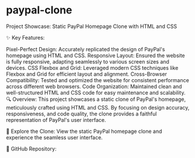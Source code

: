 # paypal-clone
 Project Showcase: Static PayPal Homepage Clone with HTML and CSS

✨ Key Features:

Pixel-Perfect Design: Accurately replicated the design of PayPal's homepage using HTML and CSS.
Responsive Layout: Ensured the website is fully responsive, adapting seamlessly to various screen sizes and devices.
CSS Flexbox and Grid: Leveraged modern CSS techniques like Flexbox and Grid for efficient layout and alignment.
Cross-Browser Compatibility: Tested and optimized the website for consistent performance across different web browsers.
Code Organization: Maintained clean and well-structured HTML and CSS code for easy maintenance and scalability.
🔍 Overview:
This project showcases a static clone of PayPal's homepage, meticulously crafted using HTML and CSS. By focusing on design accuracy, responsiveness, and code quality, the clone provides a faithful representation of PayPal's user interface.

🚀 Explore the Clone:
View the static PayPal homepage clone and experience the seamless user interface.

💼 GitHub Repository: 
